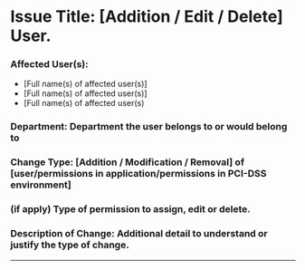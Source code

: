 # Issue Title: [Addition / Edit / Delete] User.

### Affected User(s): 
- [Full name(s) of affected user(s)]
- [Full name(s) of affected user(s)]
- [Full name(s) of affected user(s)

### Department: Department the user belongs to or would belong to

###  Change Type: [Addition / Modification / Removal] of [user/permissions in application/permissions in PCI-DSS environment]
   
###  (if apply) Type of permission to assign, edit or delete.
   
### Description of Change: Additional detail to understand or justify the type of change.

---
